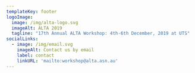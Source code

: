 ```yaml
---
templateKey: footer
logoImage:
  image: /img/alta-logo.svg
  imageAlt: ALTA 2019
  tagline: "17th Annual ALTA Workshop: 4th-6th December, 2019 at UTS"
socialLinks:
  - image: /img/email.svg
    imageAlt: Contact us by email
    label: contact
    linkURL: 'mailto:workshop@alta.asn.au'
---
```


